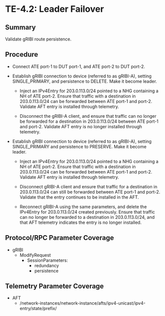 # TE-4.2: Leader Failover

## Summary

Validate gRIBI route persistence.

## Procedure

*   Connect ATE port-1 to DUT port-1, and ATE port-2 to DUT port-2.

*   Establish gRIBI connection to device (referred to as gRIBI-A), setting
    SINGLE_PRIMARY, and persistence to DELETE. Make it become leader.

    *   Inject an IPv4Entry for 203.0.113.0/24 pointed to a NHG containing a NH
        of ATE port-2. Ensure that traffic with a destination in 203.0.113.0/24
        can be forwarded between ATE port-1 and port-2. Validate AFT entry is
        installed through telemetry.

    *   Disconnect the gRIBI-A client, and ensure that traffic can no longer be
        forwarded for a destination in 203.0.113.0/24 between ATE port-1 and
        port-2. Validate AFT entry is no longer installed through telemetry.

*   Establish gRIBI connection to device (referred to as gRIBI-A), setting
    SINGLE_PRIMARY and persistence to PRESERVE. Make it become leader.

    *   Inject an IPv4Entry for 203.0.113.0/24 pointed to a NHG containing a NH
        of ATE port-2. Ensure that traffic with a destination in 203.0.113.0/24
        can be forwarded between ATE port-1 and port-2. Validate AFT entry is
        installed through telemetry.

    *   Disconnect gRIBI-A client and ensure that traffic for a destination in
        203.0.113.0/24 can still be forwarded between ATE port-1 and port-2.
        Validate that the entry continues to be installed in the AFT.

    *   Reconnect gRIBI-A using the same parameters, and delete the IPv4Entry
        for 203.0.113.0/24 created previously. Ensure that traffic can no longer
        be forwarded to a destination in 203.0.113.0/24, and that AFT telemetry
        indicates the entry is no longer installed.

## Protocol/RPC Parameter Coverage

*   gRIBI
    *   ModifyRequest
        *   SessionParameters:
            *   redundancy
            *   persistence

## Telemetry Parameter Coverage

*   AFT
    *   /network-instances/network-instance/afts/ipv4-unicast/ipv4-entry/state/prefix/
